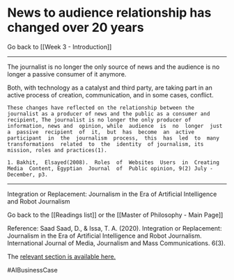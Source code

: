 # News to audience relationship has changed over 20 years

Go back to [[Week 3 - Introduction]]

---

The journalist is no longer the only source of news and the audience is no longer a passive consumer of it anymore. 

Both, with technology as a catalyst and third party, are taking part in an active process of creation, communication, and in some cases, conflict. 

	These changes have reflected on the relationship between the journalist as a producer of news and the public as a consumer and recipient, The journalist is no longer the only producer of information, news and  opinion, while  audience  is  no  longer  just  a  passive  recipient  of  it,  but  has  become  an  active participant  in  the  journalism  process,  this  has  led  to  many  transformations  related  to  the  identity  of journalism, its mission, roles and practices(1).

	1. Bakhit,  Elsayed(2008).  Roles  of  Websites  Users  in  Creating  Media  Content, Egyptian  Journal  of  Public opinion, 9(2) July -December, p3.

---

Integration or Replacement: Journalism in the Era of Artificial Intelligence and Robot Journalism

Go back to the [[Readings list]] or the [[Master of Philosophy - Main Page]]

Reference: Saad Saad, D., & Issa, T. A. (2020). Integration or Replacement: Journalism in the Era of Artificial Intelligence and Robot Journalism. International Journal of Media, Journalism and Mass Communications. 6(3).

The [relevant section is available here.](https://www.researchgate.net/profile/Saad_Saad13/publication/343263293_International_Journal_of_Media_Journalism_and_Mass_Communications_IJMJMC_Page_1_Integration_or_Replacement_Journalism_in_the_Era_of_Artificial_Intelligence_and_Robot_Journalism/links/5f203ecd92851cd5fa4e48e1/International-Journal-of-Media-Journalism-and-Mass-Communications-IJMJMC-Page-1-Integration-or-Replacement-Journalism-in-the-Era-of-Artificial-Intelligence-and-Robot-Journalism.pdf)

#AIBusinessCase 